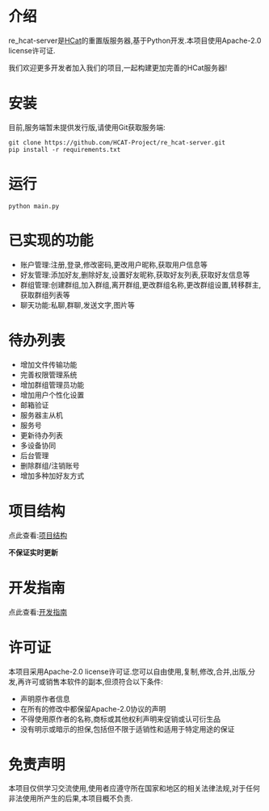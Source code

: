 # 介绍

re_hcat-server是[HCat](https://hcat.online)的重置版服务器,基于Python开发.本项目使用Apache-2.0 license许可证.

我们欢迎更多开发者加入我们的项目,一起构建更加完善的HCat服务器!

# 安装

目前,服务端暂未提供发行版,请使用Git获取服务端:

```shell
git clone https://github.com/HCAT-Project/re_hcat-server.git
pip install -r requirements.txt
```

# 运行

```shell
python main.py
```

# 已实现的功能

- 账户管理:注册,登录,修改密码,更改用户昵称,获取用户信息等
- 好友管理:添加好友,删除好友,设置好友昵称,获取好友列表,获取好友信息等
- 群组管理:创建群组,加入群组,离开群组,更改群组名称,更改群组设置,转移群主,获取群组列表等
- 聊天功能:私聊,群聊,发送文字,图片等

# 待办列表

- 增加文件传输功能
- 完善权限管理系统
- 增加群组管理员功能
- 增加用户个性化设置
- 邮箱验证
- 服务器主从机
- 服务号
- 更新待办列表
- 多设备协同
- 后台管理
- 删除群组/注销账号
- 增加多种加好友方式

# 项目结构

点此查看:[项目结构](doc/project_structure_zh-hans.md)

**不保证实时更新**

# 开发指南

点此查看:[开发指南](doc/dev_guide_zh-hans.md)

# 许可证

本项目采用Apache-2.0 license许可证.您可以自由使用,复制,修改,合并,出版,分发,再许可或销售本软件的副本,但须符合以下条件:

- 声明原作者信息
- 在所有的修改中都保留Apache-2.0协议的声明
- 不得使用原作者的名称,商标或其他权利声明来促销或认可衍生品
- 没有明示或暗示的担保,包括但不限于适销性和适用于特定用途的保证

# 免责声明

本项目仅供学习交流使用,使用者应遵守所在国家和地区的相关法律法规,对于任何非法使用所产生的后果,本项目概不负责.

